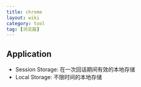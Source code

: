 ```yaml
---
title: chrome
layout: wiki
category: tool
tag: [浏览器]
---
```


## Application

* Session Storage: 在一次回话期间有效的本地存储
* Local Storage: 不限时间的本地存储